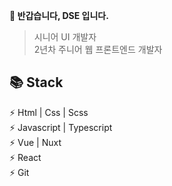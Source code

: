 **👋 반갑습니다, DSE 입니다.** 
> 시니어 UI 개발자  
> 2년차 주니어 웹 프론트엔드 개발자

**📚 Stack**  
------------------
⚡ Html | Css | Scss  
⚡ Javascript | Typescript  
⚡ Vue | Nuxt  
⚡ React  
⚡ Git
